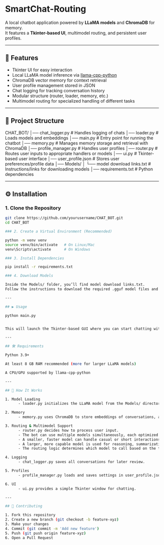 # SmartChat-Routing

A local chatbot application powered by **LLaMA models** and **ChromaDB** for memory.  
It features a **Tkinter-based UI**, multimodel routing, and persistent user profiles.  

---

## 🚀 Features
- Tkinter UI for easy interaction  
- Local LLaMA model inference via [llama-cpp-python](https://github.com/abetlen/llama-cpp-python)  
- ChromaDB vector memory for context retrieval  
- User profile management stored in JSON  
- Chat logging for tracking conversation history  
- Modular structure (router, loader, memory, etc.)  
- Multimodel routing for specialized handling of different tasks  

---

## 📂 Project Structure
CHAT_BOT/
│── chat_logger.py # Handles logging of chats
│── loader.py # Loads models and embeddings
│── main.py # Entry point for running the chatbot
│── memory.py # Manages memory storage and retrieval with ChromaDB
│── profile_manager.py # Handles user profiles
│── router.py # Routes user inputs to appropriate handlers or models
│── ui.py # Tkinter-based user interface
│── user_profile.json # Stores user preferences/profile data
│── Models/
│ └── model download links.txt # Instructions/links for downloading models
│── requirements.txt # Python dependencies


---

## ⚙️ Installation

### 1. Clone the Repository
```bash
git clone https://github.com/yourusername/CHAT_BOT.git
cd CHAT_BOT

### 2. Create a Virtual Environment (Recommended)

python -m venv venv
source venv/bin/activate   # On Linux/Mac
venv\Scripts\activate      # On Windows

### 3. Install Dependencies

pip install -r requirements.txt

### 4. Download Models

Inside the Models/ folder, you’ll find model download links.txt.
Follow the instructions to download the required .gguf model files and place them in the Models/ directory.

---

## ▶️ Usage

python main.py


This will launch the Tkinter-based GUI where you can start chatting with the bot.

---

## 🛠️ Requirements

Python 3.9+

At least 8 GB RAM recommended (more for larger LLaMA models)

A CPU/GPU supported by llama-cpp-python

---

## 📖 How It Works

1. Model Loading
      - loader.py initializes the LLaMA model from the Models/ directory.

2. Memory
      - memory.py uses ChromaDB to store embeddings of conversations, allowing the bot to “remember” past chats.

3. Routing & Multimodel Support
      - router.py decides how to process user input.
      - The bot can use multiple models simultaneously, each optimized for a different task:
      - A smaller, faster model can handle casual or short interactions.
      - A larger, more capable model is used for reasoning, summarization, or complex queries.
      - The routing logic determines which model to call based on the type of user request.

4. Logging
      - chat_logger.py saves all conversations for later review.

5. Profiles
      - profile_manager.py loads and saves settings in user_profile.json.

6. UI
      - ui.py provides a simple Tkinter window for chatting.

---

## 🤝 Contributing

1. Fork this repository
2. Create a new branch (git checkout -b feature-xyz)
3. Make your changes
4. Commit (git commit -m 'Add new feature')
5. Push (git push origin feature-xyz)
6. Open a Pull Request
